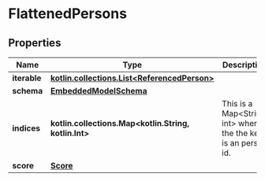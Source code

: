
# FlattenedPersons

## Properties
Name | Type | Description | Notes
------------ | ------------- | ------------- | -------------
**iterable** | [**kotlin.collections.List&lt;ReferencedPerson&gt;**](ReferencedPerson) |  | 
**schema** | [**EmbeddedModelSchema**](EmbeddedModelSchema) |  |  [optional]
**indices** | **kotlin.collections.Map&lt;kotlin.String, kotlin.Int&gt;** | This is a Map&lt;String, int&gt; where the the key is an person id. |  [optional]
**score** | [**Score**](Score) |  |  [optional]



